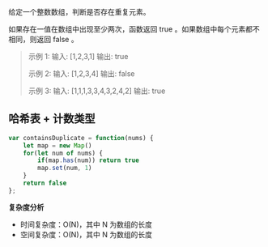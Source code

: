 



给定一个整数数组，判断是否存在重复元素。

如果存在一值在数组中出现至少两次，函数返回 true 。如果数组中每个元素都不相同，则返回 false 。

 <!-- more -->

> 示例 1:
> 输入: [1,2,3,1]
> 输出: true
> 
> 示例 2:
> 输入: [1,2,3,4]
> 输出: false
> 
> 示例 3:
> 输入: [1,1,1,3,3,4,3,2,4,2]
> 输出: true





## 哈希表 + 计数类型

```js
var containsDuplicate = function(nums) {
    let map = new Map()
    for(let num of nums) {
        if(map.has(num)) return true
        map.set(num, 1)
    }
    return false
};
```

**复杂度分析**

- 时间复杂度：O(N)，其中 N 为数组的长度
- 空间复杂度：O(N)，其中 N  为数组的长度
